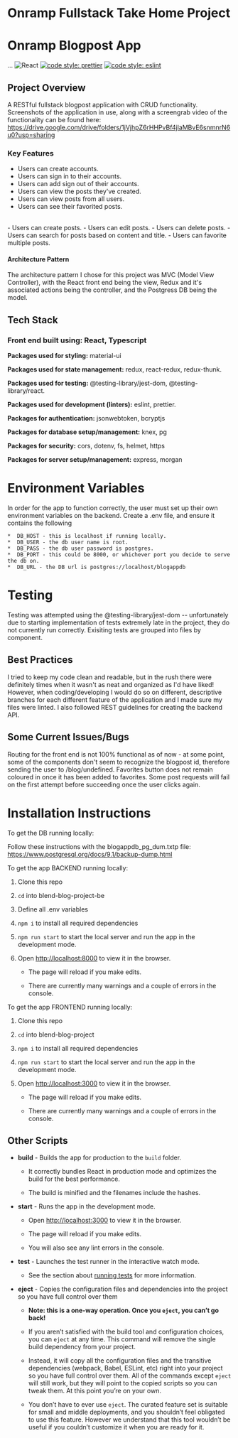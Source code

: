 # Onramp Fullstack Take Home Project

# Onramp Blogpost App
...
![React](https://img.shields.io/badge/react-v16.12.0--alpha.2-blue.svg)
[![code style: prettier](https://img.shields.io/badge/code_style-prettier-ff69b4.svg?style=flat-square)](https://github.com/prettier/prettier)
[![code style: eslint](https://img.shields.io/badge/code_style-eslint-ff69b4.svg?style=flat-square)](https://github.com/eslint/eslint)


## Project Overview

A RESTful fullstack blogpost application with CRUD functionality.
Screenshots of the application in use, along with a screengrab video of the functionality can be found here: https://drive.google.com/drive/folders/1jVjhpZ6rHHPvBf4jlaMBvE6snmnrN6u0?usp=sharing

### Key Features

- Users can create accounts.
- Users can sign in to their accounts.
- Users can add sign out of their accounts. 
- Users can view the posts they've created.
- Users can view posts from all users.
- Users can see their favorited posts.
<br>
- Users can create posts.
- Users can edit posts.
- Users can delete posts.
- Users can search for posts based on content and title.
- Users can favorite multiple posts.


#### Architecture Pattern

The architecture pattern I chose for this project was MVC (Model View Controller), with the React front end being the view, Redux and it's associated actions being the controller, and the Postgress DB being the model.

## Tech Stack

### Front end built using: React, Typescript

**Packages used for styling:** material-ui

**Packages used for state management:** redux, react-redux, redux-thunk.

**Packages used for testing:** @testing-library/jest-dom, @testing-library/react.

**Packages used for development (linters):** eslint, prettier.

**Packages for authentication:** jsonwebtoken, bcryptjs

**Packages for database setup/management:** knex, pg

**Packages for security:** cors, dotenv, fs, helmet, https

**Packages for server setup/management:** express, morgan

# Environment Variables

In order for the app to function correctly, the user must set up their own environment variables on the backend. Create a .env file, and ensure it contains the following

    *  DB_HOST - this is localhost if running locally.
    *  DB_USER - the db user name is root.
    *  DB_PASS - the db user password is postgres.
    *  DB_PORT - this could be 8000, or whichever port you decide to serve the db on.
    *  DB_URL - the DB url is postgres://localhost/blogappdb

# Testing

Testing was attempted using the @testing-library/jest-dom -- unfortunately due to starting implementation of tests extremely late in the project, they do not currently run correctly. Exisiting tests are grouped into files by component. 

## Best Practices

I tried to keep my code clean and readable, but in the rush there were definitely times when it wasn't as neat and organized as I'd have liked! However, when coding/developing I would do so on different, descriptive branches for each different feature of the application and I made sure my files were linted. I also followed REST guidelines for creating the backend API.

## Some Current Issues/Bugs 
Routing for the front end is not 100% functional as of now - at some point, some of the components don't seem to recognize the blogpost id, therefore sending the user to /blog/undefined.
Favorites button does not remain coloured in once it has been added to favorites. 
Some post requests will fail on the first attempt before succeeding once the user clicks again.


# Installation Instructions

To get the DB running locally:

Follow these instructions with the blogappdb_pg_dum.txtp file: https://www.postgresql.org/docs/9.1/backup-dump.html


To get the app BACKEND running locally:

1. Clone this repo

2. `cd` into blend-blog-project-be

3. Define all .env variables

4. `npm i` to install all required dependencies

5. `npm run start` to start the local server and run the app in the development mode.

6. Open [http://localhost:8000](http://localhost:8000) to view it in the browser.

   - The page will reload if you make edits.<br />

   - There are currently many warnings and a couple of errors in the console.
   
To get the app FRONTEND running locally:

1. Clone this repo

2. `cd` into blend-blog-project

3. `npm i` to install all required dependencies

4. `npm run start` to start the local server and run the app in the development mode.

5. Open [http://localhost:3000](http://localhost:3000) to view it in the browser.

   - The page will reload if you make edits.<br />

   - There are currently many warnings and a couple of errors in the console.


## Other Scripts

- **build** - Builds the app for production to the `build` folder.

  - It correctly bundles React in production mode and optimizes the build for the best performance.

  - The build is minified and the filenames include the hashes.

- **start** - Runs the app in the development mode.

  - Open [http://localhost:3000](http://localhost:3000) to view it in the browser.

  - The page will reload if you make edits.

  - You will also see any lint errors in the console.

- **test** - Launches the test runner in the interactive watch mode.

  - See the section about [running tests](https://facebook.github.io/create-react-app/docs/running-tests) for more information.

- **eject** - Copies the configuration files and dependencies into the project so you have full control over them

  - **Note: this is a one-way operation. Once you `eject`, you can’t go back!**

  - If you aren’t satisfied with the build tool and configuration choices, you can `eject` at any time. This command will remove the single build dependency from your project.

  - Instead, it will copy all the configuration files and the transitive dependencies (webpack, Babel, ESLint, etc) right into your project so you have full control over them. All of the commands except `eject` will still work, but they will point to the copied scripts so you can tweak them. At this point you’re on your own.

  - You don’t have to ever use `eject`. The curated feature set is suitable for small and middle deployments, and you shouldn’t feel obligated to use this feature. However we understand that this tool wouldn’t be useful if you couldn’t customize it when you are ready for it.


